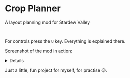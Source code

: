 <h1>Crop Planner</h1>

<p>A layout planning mod for Stardew Valley</p><br>

For controls press the `U` key. Everything is explained there.

Screenshot of the mod in action:
<details>

![mod currently in action](https://github.com/OrlaaniHUN/Crop-Planner/blob/master/image.png?raw=true)

</details>

Just a little, fun project for myself, for practise :stuck_out_tongue_winking_eye:.